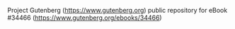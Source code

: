 Project Gutenberg (https://www.gutenberg.org) public repository for eBook #34466 (https://www.gutenberg.org/ebooks/34466)
